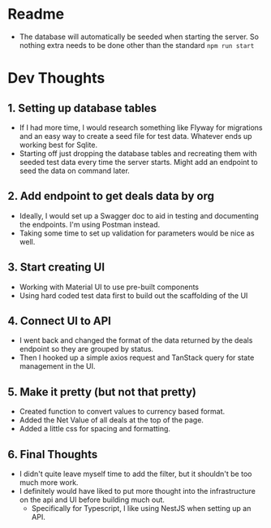 # Readme
- The database will automatically be seeded when starting the server. So nothing extra needs to be done other than the standard `npm run start`

# Dev Thoughts

## 1. Setting up database tables
- If I had more time, I would research something like Flyway for migrations and an easy way to create a seed file for test data. Whatever ends up working best for Sqlite.
- Starting off just dropping the database tables and recreating them with seeded test data every time the server starts. Might add an endpoint to seed the data on command later.

## 2. Add endpoint to get deals data by org
- Ideally, I would set up a Swagger doc to aid in testing and documenting the endpoints. I'm using Postman instead.
- Taking some time to set up validation for parameters would be nice as well.

## 3. Start creating UI
- Working with Material UI to use pre-built components
- Using hard coded test data first to build out the scaffolding of the UI

## 4. Connect UI to API
- I went back and changed the format of the data returned by the deals endpoint so they are grouped by status.
- Then I hooked up a simple axios request and TanStack query for state management in the UI.

## 5. Make it pretty (but not that pretty)
- Created function to convert values to currency based format.
- Added the Net Value of all deals at the top of the page.
- Added a little css for spacing and formatting.

## 6. Final Thoughts
- I didn't quite leave myself time to add the filter, but it shouldn't be too much more work.
- I definitely would have liked to put more thought into the infrastructure on the api and UI before building much out.
  - Specifically for Typescript, I like using NestJS when setting up an API.
